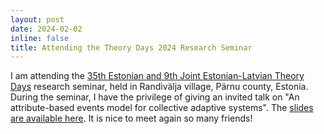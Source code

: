 ```yaml
---
layout: post
date: 2024-02-02
inline: false
title: Attending the Theory Days 2024 Research Seminar
---
```

I am attending the [35th Estonian and 9th Joint Estonian-Latvian Theory Days](https://cs.ioc.ee/lsg/tdays/tday-randivalja/) research seminar, held in Randivälja village, Pärnu county, Estonia.
During the seminar, I have the privilege of giving an invited talk on "An attribute-based events model for collective adaptive systems". The [slides are available here](/assets/pdf/TheoryDays24-slides.pdf).
It is nice to meet again so many friends!
